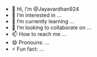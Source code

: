 - 👋 Hi, I’m @Jayavardhan924
- 👀 I’m interested in ...
- 🌱 I’m currently learning ...
- 💞️ I’m looking to collaborate on ...
- 📫 How to reach me ...
- 😄 Pronouns: ...
- ⚡ Fun fact: ...

<!---
Jayavardhan924/Jayavardhan924 is a ✨ special ✨ repository because its `README.md` (this file) appears on your GitHub profile.
You can click the Preview link to take a look at your changes.
--->
